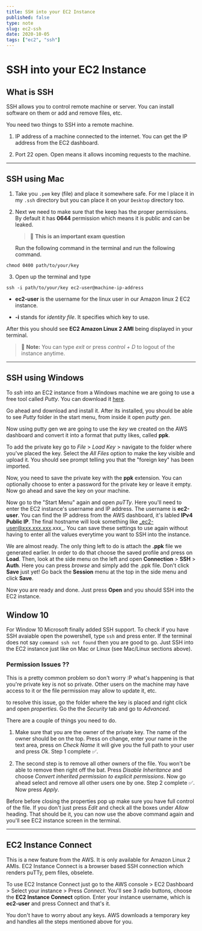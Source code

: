 ```yaml
---
title: SSH into your EC2 Instance
published: false
type: note
slug: ec2-ssh
date: 2020-10-05
tags: ["ec2", "ssh"]
---
```


# SSH into your EC2 Instance

## What is SSH

SSH allows you to control remote machine or server. You can install software on them or add and remove files, etc.

You need two things to SSH into a remote machine.

1. IP address of a machine connected to the internet. You can get the IP address from the EC2 dashboard.

2. Port 22 open. Open means it allows incoming requests to the machine.

---

## SSH using Mac

1. Take you `.pem` key (file) and place it somewhere safe. For me I place it in my `.ssh` directory but you can place it on your `Desktop` directory too.

2. Next we need to make sure that the keep has the proper permissions. By default it has **0644** permission which means it is public and can be leaked.

   > 🚨 **This is an important exam question**

   Run the following command in the terminal and run the following command.

```
chmod 0400 path/to/your/key
```

3. Open up the terminal and type

```
ssh -i path/to/your/key ec2-user@machine-ip-address
```

- **ec2-user** is the username for the linux user in our Amazon linux 2 EC2 instance.

- **-i** stands for _identity file_. It specifies which key to use.

After this you should see **EC2 Amazon Linux 2 AMI** being displayed in your terminal.

> 🚨 **Note:** You can type _exit_ or press _control + D_ to logout of the instance anytime.

---

## SSH using Windows

To _ssh_ into an EC2 instance from a Windows machine we are going to use a free tool called _Putty_. You can download it [here](https://www.putty.org/).

Go ahead and download and install it. After its installed, you should be able to see _Putty_ folder in the start menu, from inside it open _putty gen_.

Now using putty gen we are going to use the _key_ we created on the AWS dashboard and convert it into a format that putty likes, called **ppk**.

To add the private key go to _File_ > _Load Key_ > navigate to the folder where you've placed the key. Select the _All Files_ option to make the key visible and upload it. You should see prompt telling you that the "foreign key" has been imported.

Now, you need to save the private key with the **ppk** extension. You can optionally choose to enter a password for the private key or leave it empty. Now go ahead and save the key on your machine.

Now go to the "Start Menu" again and open _puTTy_. Here you'll need to enter the EC2 instance's username and IP address. The username is **ec2-user**. You can find the IP address from the AWS dashboard, it's labled **IPv4 Public IP**. The final hostname will look something like _ec2-user@xxx.xxx.xxx.xxx_. You can save these settings to use again without having to enter all the values everytime you want to SSH into the instance.

We are almost ready. The only thing left to do is attach the **.ppk** file we generated earlier. In order to do that choose the saved profile and press on **Load**. Then, look at the side menu on the left and open **Connection** > **SSH** > **Auth**. Here you can press _browse_ and simply add the .ppk file. Don't click **Save** just yet! Go back the **Session** menu at the top in the side menu and click **Save**.

Now you are ready and done. Just press **Open** and you should SSH into the EC2 instance.

## Window 10

For Window 10 Microsoft finally added SSH support. To check if you have SSH avaiable open the powershell, type `ssh` and press enter. If the terminal does not say `command ssh not found` then you are good to go. Just SSH into the EC2 instance just like on Mac or Linux (see Mac/Linux sections above).

### Permission Issues ??

This is a pretty common problem so don't worry :P what's happening is that you're private key is not so private. Other users on the machine may have access to it or the file permission may allow to update it, etc.

to resolve this issue, go the folder where the key is placed and right click and open _properties_. Go the the _Security_ tab and go to _Advanced_.

There are a couple of things you need to do.

1. Make sure that you are the owner of the private key. The name of the owner should be on the top. Press on change, enter your name in the text area, press on _Check Name_ it will give you the full path to your user and press _Ok_. Step 1 complete ✅.

2. The second step is to remove all other owners of the file. You won't be able to remove then right off the bat. Press _Disable Inheritance_ and choose _Convert inherited permission to explicit permissions_. Now go ahead select and remove all other users one by one. Step 2 complete ✅. Now press _Apply_.

Before before closing the properties pop up make sure you have full control of the file. If you don't just press _Edit_ and check all the boxes under _Allow_ heading. That should be it, you can now use the above command again and you'll see EC2 instance screen in the terminal.

---

## EC2 Instance Connect

This is a new feature from the AWS. It is only available for Amazon Linux 2 AMIs. EC2 Instance Connect is a browser based SSH connection which renders puTTy, pem files, obselete.

To use EC2 Instance Connect just go to the AWS console > EC2 Dashboard > Select your instance > Press _Connect_. You'll see 3 radio buttons, choose the **EC2 Instance Connect** option. Enter your instance username, which is **ec2-user** and press Connect and that's it.

You don't have to worry about any keys. AWS downloads a temporary key and handles all the steps mentioned above for you.
